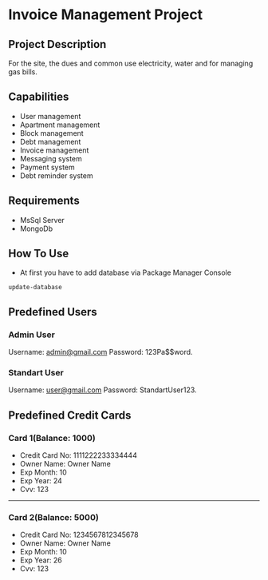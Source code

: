 
# Invoice Management Project

## Project Description
  For the site, the dues and common use electricity, water and for managing gas bills.
  
## Capabilities
- User management
- Apartment management
- Block management
- Debt management
- Invoice management
- Messaging system
- Payment system
- Debt reminder system

## Requirements
- MsSql Server
- MongoDb

## How To Use
- At first you have to add database via Package Manager Console
```
update-database
```
## Predefined Users
### Admin User
Username: admin@gmail.com
Password: 123Pa$$word.
### Standart User
Username: user@gmail.com
Password: StandartUser123.
## Predefined Credit Cards
### Card 1(Balance: 1000)
- Credit Card No: 1111222233334444
- Owner Name: Owner Name
- Exp Month: 10
- Exp Year: 24
- Cvv: 123

---
### Card 2(Balance: 5000)
- Credit Card No: 1234567812345678
- Owner Name: Owner Name
- Exp Month: 10
- Exp Year: 26
- Cvv: 123
